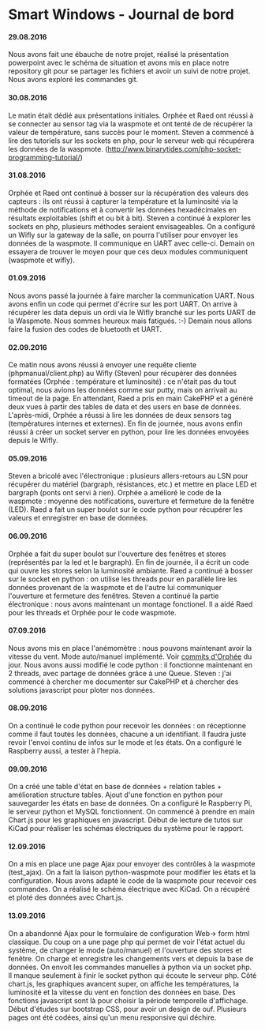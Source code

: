 # Smart Windows - Journal de bord

#### 29.08.2016
Nous avons fait une ébauche de notre projet, réalisé la présentation powerpoint
avec le schéma de situation et avons mis en place notre repository git pour se partager
les fichiers et avoir un suivi de notre projet. Nous avons exploré les commandes git.

#### 30.08.2016
Le matin était dédié aux présentations initiales.
Orphée et Raed ont réussi à se connecter au sensor tag via la waspmote et ont tenté de
de récupérer la valeur de température, sans succès pour le moment.
Steven a commencé à lire des tutoriels sur les sockets en php, pour le serveur web qui
récupérera les données de la waspmote.
(http://www.binarytides.com/php-socket-programming-tutorial/)

#### 31.08.2016
Orphée et Raed ont continué à bosser sur la récupération des valeurs des capteurs :
ils ont réussi à capturer la température et la luminosité via la méthode de notifications et
à convertir les données hexadécimales en résultats exploitables (shift et ou bit à bit).
Steven a continué à explorer les sockets en php, plusieurs méthodes seraient envisageables.
On a configuré un Wifly sur la gateway de la salle, on pourra l'utiliser pour envoyer les
données de la waspmote. Il communique en UART avec celle-ci.
Demain on essayera de trouver le moyen pour que ces deux modules communiquent (waspmote et
wifly).

#### 01.09.2016
Nous avons passé la journée à faire marcher la communication UART. Nous avons enfin un code
qui permet d'écrire sur les port UART. On arrive à récupérer les data depuis un ordi via le
Wifly branché sur les ports UART de la Waspmote. Nous sommes heureux mais fatigués. :-)
Demain nous allons faire la fusion des codes de bluetooth et UART.

#### 02.09.2016
Ce matin nous avons réussi à envoyer une requête cliente (phpmanual/client.php) au Wifly
(Steven) pour récupérer des données formatées (Orphée : température et luminosité) : ce
n'était pas du tout optimal, nous avions les données comme sur putty, mais on arrivait au
timeout de la page. En attendant, Raed a pris en main CakePHP et a généré deux vues à partir
des tables de data et des users en base de données. L'après-midi, Orphée a réussi à lire les
données de deux sensors tag (températures internes et externes). En fin de journée, nous
avons enfin réussi à créer un socket server en python, pour lire les données envoyées depuis
le Wifly.

#### 05.09.2016
Steven a bricolé avec l'électronique : plusieurs allers-retours au LSN pour récupérer du
matériel (bargraph, résistances, etc.) et mettre en place LED et bargraph (ponts ont servi à
rien).
Orphée a amélioré le code de la waspmote : moyenne des notifications, ouverture et fermeture
de la fenêtre (LED).
Raed a fait un super boulot sur le code python pour récupérer les valeurs et enregistrer en
base de données.

#### 06.09.2016
Orphée a fait du super boulot sur l'ouverture des fenêtres et stores (représentés par la led
et le bargraph). En fin de journée, il a écrit un code qui ouvre les stores selon la
luminosité ambiante.
Raed a continué à bosser sur le socket en python : on utilise les threads pour en parallèle
lire les données provenant de la waspmote et de l'autre lui communiquer l'ouverture et
fermeture des fenêtres.
Steven a continué la partie électronique : nous avons maintenant un montage fonctionel. Il a
aidé Raed pour les threads et Orphée pour le code waspmote.

#### 07.09.2016
Nous avons mis en place l'anémomètre : nous pouvons maintenant avoir la vitesse du vent. Mode
auto/manuel implémenté. Voir [commits d'Orphée](https://githepia.hesge.ch/ors/smartwindows/commit/c863334967cf3bde06c91d5ed83bab56d2bf5323) du jour.
Nous avons aussi modifié le code python : il fonctionne maintenant en 2 threads, avec partage
de données grâce à une Queue.
Steven : j'ai commencé à chercher me documenter sur CakePHP et à chercher des solutions
javascript pour ploter nos données.

#### 08.09.2016
On a continué le code python pour recevoir les données : on réceptionne comme il faut toutes
les données, chacune a un identifiant. Il faudra juste revoir l'envoi continu de infos sur le
mode et les états. On a configuré le Raspberry aussi, a tester à l'hepia.

#### 09.09.2016
On a créé une table d'état en base de données + relation tables + amélioration structure
tables. Ajout d'une fonction en python pour sauvegarder les états en base de données.
On a configuré le Raspberry Pi, le serveur python et MySQL fonctionnent.
On commencé à prendre en main Chart.js pour les graphiques en javascript.
Début de lecture de tutos sur KiCad pour réaliser les schémas électriques du système pour
le rapport.

#### 12.09.2016
On a mis en place une page Ajax pour envoyer des contrôles à la waspmote (test_ajax).
On a fait la liaison python-waspmote pour modifier les états et la configuration. Nous 
avons adapté le code de la waspmote pour recevoir ces commandes. On a réalisé le schéma 
électrique avec KiCad. On a récupéré et ploté des données avec Chart.js.

#### 13.09.2016
On a abandonné Ajax pour le formulaire de configuration Web-> form html classique.
Du coup on a une page php qui permet de voir l'état actuel du système, de changer le mode 
(auto/manuel) et l'ouverture des stores et fenêtre. On charge et enregistre les changements vers et
depuis la base de données. On envoit les commandes manuelles à python via un socket php. 
Il manque seulement à finir le socket python qui écoute le serveur php. 
Côté chart.js, les graphiques avancent super, on affiche les températures, la luminosité et 
la vitesse du vent en fonction des données en base. Des fonctions javascript sont 
là pour choisir la période temporelle d'affichage. 
Début d'études sur bootstrap CSS, pour avoir un design de ouf. Plusieurs pages ont été codées, 
ainsi qu'un menu responsive qui déchire.